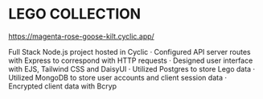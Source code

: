 # LEGO COLLECTION
https://magenta-rose-goose-kilt.cyclic.app/

Full Stack Node.js project hosted in Cyclic
· Configured API server routes with Express to correspond with HTTP requests
· Designed user interface with EJS, Tailwind CSS and DaisyUI
· Utilized Postgres to store Lego data
· Utilized MongoDB to store user accounts and client session data
· Encrypted client data with Bcryp
